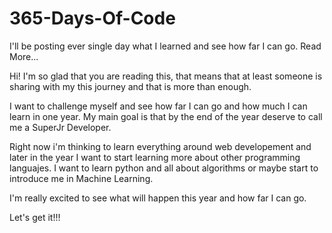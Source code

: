 # 365-Days-Of-Code
I'll be posting ever single day what I learned and see how far I can go. Read More...

Hi! I'm so glad that you are reading this, that means that at least someone is sharing with my this journey and that is more than enough.

I want to challenge myself and see how far I can go and how much I can learn in one year. My main goal is that by the end of the year deserve to call me a SuperJr Developer. 

Right now i'm thinking to learn everything around web developement and later in the year I want to start learning more about other programming languajes. I want to learn python and all about algorithms or maybe start to introduce me in Machine Learning. 

I'm really excited to see what will happen this year and how far I can go.

Let's get it!!!
